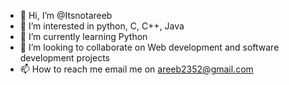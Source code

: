 - 👋 Hi, I’m @Itsnotareeb
- 👀 I’m interested in python, C, C++, Java
- 🌱 I’m currently learning Python
- 💞️ I’m looking to collaborate on Web development and software development projects 
- 📫 How to reach me email me on areeb2352@gmail.com

<!---
Itsnotareeb/Itsnotareeb is a ✨ special ✨ repository because its `README.md` (this file) appears on your GitHub profile.
You can click the Preview link to take a look at your changes.
--->

